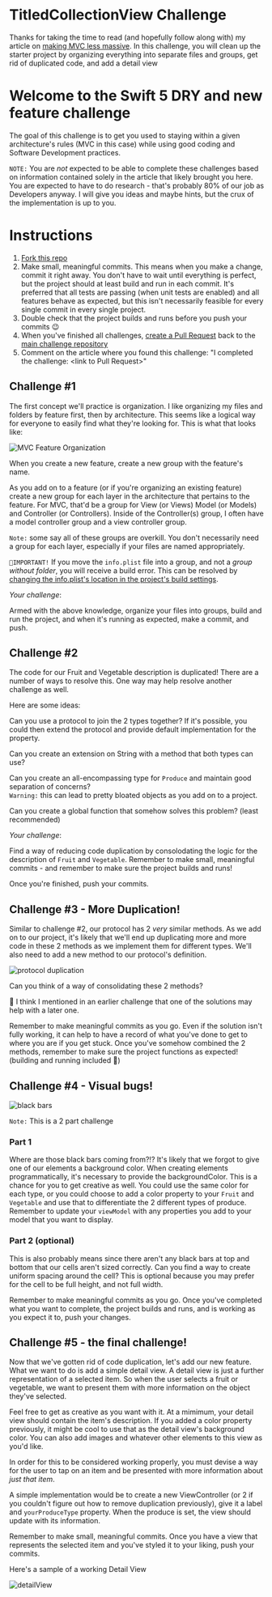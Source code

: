 # TitledCollectionView Challenge
Thanks for taking the time to read (and hopefully follow along with) 
my article on [making MVC less massive](https://medium.com/geekculture/making-mvc-less-massive-and-more-reusable-cf731154ffbe). In this challenge, you will 
clean up the starter project by organizing everything into separate 
files and groups, get rid of duplicated code, and add a detail view

# Welcome to the Swift 5 DRY and new feature challenge

The goal of this challenge is to get you used to staying within a
given architecture's rules (MVC in this case) while using good
coding and Software Development practices.

`NOTE:` You are *not* expected to be able to complete these challenges
based on information contained solely in the article that likely brought
you here. You are expected to have to do research - that's probably 80% of
our job as Developers anyway. I will give you ideas and maybe hints, but
the crux of the implementation is up to you.

# Instructions

1. [Fork this repo](https://guides.github.com/activities/forking/)
2. Make small, meaningful commits. This means when you make a change,
commit it right away. You don't have to wait until everything is perfect,
but the project should at least build and run in each commit. It's preferred
that all tests are passing (when unit tests are enabled) and all features
behave as expected, but this isn't necessarily feasible for every single
commit in every single project.
3. Double check that the project builds and runs before you push your commits 😉
4. When you've finished all challenges, [create a Pull Request](https://docs.github.com/en/github/collaborating-with-pull-requests/proposing-changes-to-your-work-with-pull-requests/creating-a-pull-request)
back to the [main challenge repository](https://github.com/froggomad/titled-collection-view-challenge)
5. Comment on the article where you found this challenge: "I completed the challenge: \<link to Pull Request\>"

## Challenge #1

The first concept we'll practice is organization. I like organizing my 
files and folders by feature first, then by architecture. This seems
like a logical way for everyone to easily find what they're looking for.
This is what that looks like:

![MVC Feature Organization](Media/MVC%20Feature%20Organization.png)

When you create a new feature, create a new group with the feature's name.

As you add on to a feature (or if you're organizing an existing feature)
create a new group for each layer in the architecture that pertains to the 
feature. For MVC, that'd be a group for View (or Views) Model (or Models) and
Controller (or Controllers). Inside of the Controller(s) group, I often have a 
model controller group and a view controller group. 

`Note:` some say all of these groups are overkill. You don't necessarily need 
a group for each layer, especially if your files are named appropriately.

`🔺IMPORTANT!` If you move the `info.plist` file into a group, and not a *group 
without folder*, you will receive a build error. This can be resolved by [changing
the info.plist's location in the project's build settings](https://stackoverflow.com/questions/58103585/xcode-11-cant-reallocate-info-plist-into-a-group).

*Your challenge*:

Armed with the above knowledge, organize your files into groups, build and run the
project, and when it's running as expected, make a commit, and push.

## Challenge #2

The code for our Fruit and Vegetable description is duplicated! There are a number
of ways to resolve this. One way may help resolve another challenge as well.

Here are some ideas:

Can you use a protocol to join the 2 types together? If it's possible, you could then 
extend the protocol and provide default implementation for the property.

Can you create an extension on String with a method that both types can use?

Can you create an all-encompassing type for `Produce` and maintain good separation of concerns?<br>
`Warning:` this can lead to pretty bloated objects as you add on to a project.

Can you create a global function that somehow solves this problem? (least recommended)

*Your challenge*:

Find a way of reducing code duplication by consolodating the logic for the description of 
`Fruit` and `Vegetable`. Remember to make small, meaningful commits - and remember to make sure
the project builds and runs! 

Once you're finished, push your commits.

## Challenge #3 - More Duplication!

Similar to challenge #2, our protocol has 2 *very* similar methods. As we add on to our project, 
it's likely that we'll end up duplicating more and more code in these 2 methods as we implement 
them for different types. We'll also need to add a new method to our protocol's definition.

![protocol duplication](Media/protocol%20duplication.png)

Can you think of a way of consolidating these 2 methods?

🧐 I think I mentioned in an earlier challenge that one of the solutions may help with a later one.

Remember to make meaningful commits as you go. Even if the solution isn't fully working, it can help
to have a record of what you've done to get to where you are if you get stuck. Once you've somehow 
combined the 2 methods, remember to make sure the project functions as expected! (building and running 
included 🤪)

## Challenge #4 - Visual bugs!
![black bars](Media/cell%20glitch.png)

`Note:` This is a 2 part challenge

### Part 1
Where are those black bars coming from?!? It's likely that we forgot to give one of our elements a 
background color. When creating elements programmatically, it's necessary to provide the backgroundColor.
This is a chance for you to get creative as well. You could use the same color for each type, or you could 
choose to add a color property to your `Fruit` and `Vegetable` and use that to differentiate the 2 different
types of produce. Remember to update your `viewModel` with any properties you add to your model that you want
to display.

### Part 2 (optional)
This is also probably means since there aren't any black bars at top and bottom that our cells aren't sized 
correctly. Can you find a way to create uniform spacing around the cell? This is optional because you may 
prefer for the cell to be full height, and not full width.

Remember to make meaningful commits as you go. Once you've completed what you want to complete, the project 
builds and runs, and is working as you expect it to, push your changes.

## Challenge #5 - the final challenge!
Now that we've gotten rid of code duplication, let's add our new feature. What we want to do is add a simple
detail view. A detail view is just a further representation of a selected item. So when the user selects a 
fruit or vegetable, we want to present them with more information on the object they've selected.

Feel free to get as creative as you want with it. At a mimimum, your detail view should contain the item's 
description. If you added a color property previously, it might be cool to use that as the detail view's 
background color. You can also add images and whatever other elements to this view as you'd like.

In order for this to be considered working properly, you must devise a way for the user to tap on an item
and be presented with more information about *just that item*.

A simple implementation would be to create a new ViewController (or 2 if you couldn't figure out how to 
remove duplication previously), give it a label and `yourProduceType` property. When the produce is set, 
the view should update with its information.

Remember to make small, meaningful commits. Once you have a view that represents the selected item and 
you've styled it to your liking, push your commits.

Here's a sample of a working Detail View

![detailView](Media/working.gif)
